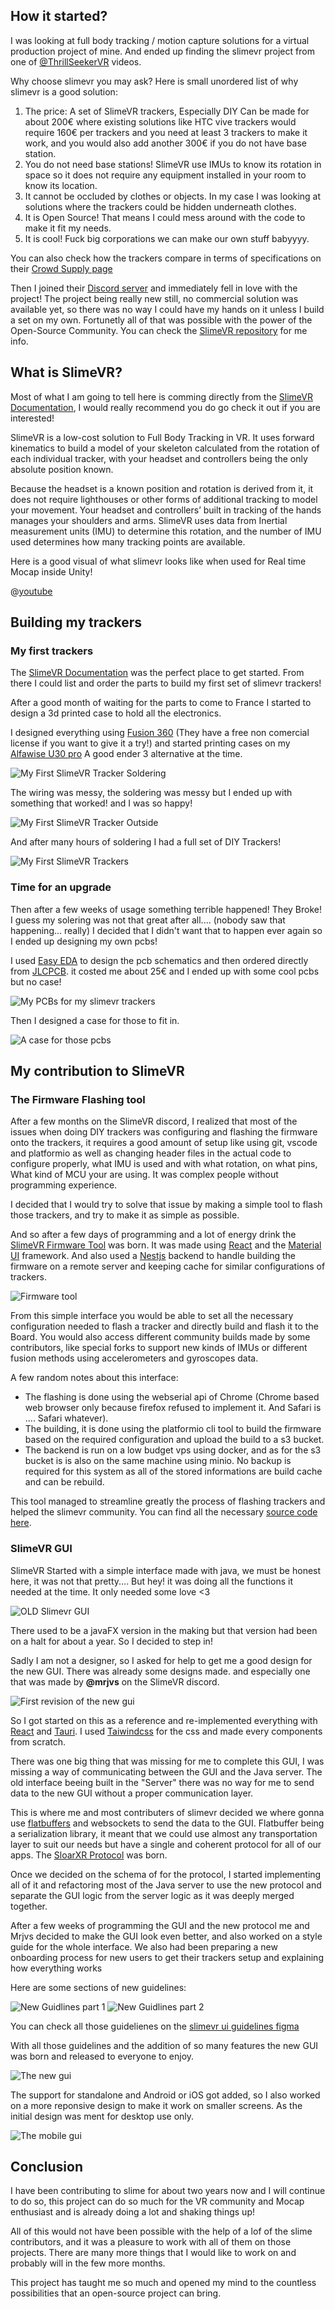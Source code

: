 ## How it started?

I was looking at full body tracking / motion capture solutions for a virtual production project of mine.
And ended up finding the slimevr project from one of [@ThrillSeekerVR](https://www.youtube.com/@ThrillSeekerVR) videos.

Why choose slimevr you may ask? Here is small unordered list of why slimevr is a good solution:

1. The price: A set of SlimeVR trackers, Especially DIY Can be made for about 200€ where existing solutions like HTC vive trackers would require 160€ per trackers and you need at least 3 trackers to make it work, and you would also add another 300€ if you do not have base station.
2. You do not need base stations! SlimeVR use IMUs to know its rotation in space so it does not require any equipment installed in your room to know its location.
3. It cannot be occluded by clothes or objects. In my case I was looking at solutions where the trackers could be hidden underneath clothes.
4. It is Open Source! That means I could mess around with the code to make it fit my needs.
5. It is cool! Fuck big corporations we can make our own stuff babyyyy.

You can also check how the trackers compare in terms of specifications on their [Crowd Supply page](https://www.crowdsupply.com/slimevr/slimevr-full-body-tracker)

Then I joined their [Discord server](https://discord.gg/SlimeVR) and immediately fell in love with the project! The project being really new still, no commercial solution was available yet, so there was no way I could have my hands on it unless I build a set on my own. Fortunetly all of that was possible with the power of the Open-Source Community. You can check the [SlimeVR repository](https://github.com/SlimeVR) for me info.

## What is SlimeVR?

Most of what I am going to tell here is comming directly from the [SlimeVR Documentation](https://docs.slimevr.dev/), I would really recommend you do go check it out if you are interested!

SlimeVR is a low-cost solution to Full Body Tracking in VR. It uses forward kinematics to build a model of your skeleton calculated from the rotation of each individual tracker, with your headset and controllers being the only absolute position known.

Because the headset is a known position and rotation is derived from it, it does not require lighthouses or other forms of additional tracking to model your movement. Your headset and controllers’ built in tracking of the hands manages your shoulders and arms. SlimeVR uses data from Inertial measurement units (IMU) to determine this rotation, and the number of IMU used determines how many tracking points are available.

Here is a good visual of what slimevr looks like when used for Real time Mocap inside Unity!

@[youtube](https://youtu.be/KIxrEe7zjQw)

## Building my trackers


### My first trackers 
The [SlimeVR Documentation](https://docs.slimevr.dev/) was the perfect place to get started.
From there I could list and order the parts to build my first set of slimevr trackers!

After a good month of waiting for the parts to come to France I started to design a 3d printed case to hold all the electronics.

I designed everything using [Fusion 360](https://www.autodesk.com/products/fusion-360/overview) (They have a free non comercial license if you want to give it a try!) and started printing cases on my [Alfawise U30 pro](https://www.longer3d.com/products/lk4-x-fdm-3d-printer) A good ender 3 alternative at the time.

![My First SlimeVR Tracker Soldering](/images/slimevr/tracker-1-inside.png)

The wiring was messy, the soldering was messy but I ended up with something that worked! and I was so happy!

![My First SlimeVR Tracker Outside](/images/slimevr/tracker-1-closeup.jpg)

And after many hours of soldering I had a full set of DIY Trackers!

![My First SlimeVR Trackers](/images/slimevr/tracker-1-set.jpg)


### Time for an upgrade

Then after a few weeks of usage something terrible happened! They Broke! I guess my solering was not that great after all.... (nobody saw that happening... really)
I decided that I didn't want that to happen ever again so I ended up designing my own pcbs!

I used [Easy EDA](https://easyeda.com/) to design the pcb schematics and then ordered directly from [JLCPCB](https://jlcpcb.com/). it costed me about 25€ and I ended up with some cool pcbs but no case!

![My PCBs for my slimevr trackers](/images/slimevr/tracker-2-pcbs.jpg)

Then I designed a case for those to fit in.

![A case for those pcbs](/images/slimevr/tracker-2-case.jpg)

## My contribution to SlimeVR

### The Firmware Flashing tool

After a few months on the SlimeVR discord, I realized that most of the issues when doing DIY trackers was configuring and flashing the firmware onto the trackers, it requires a good amount of setup like using git, vscode and platformio as well as changing header files in the actual code to configure properly, what IMU is used and with what rotation, on what pins, What kind of MCU your are using. It was complex people without programming experience.

I decided that I would try to solve that issue by making a simple tool to flash those trackers, and try to make it as simple as possible.

And so after a few days of programming and a lot of energy drink the [SlimeVR Firmware Tool](https://slimevr-firmware-tool.futurabeast.com/) was born. It was made using [React](https://react.dev/) and the [Material UI](https://mui.com/) framework. And also used a [Nestjs](https://nestjs.com/) backend to handle building the firmware on a remote server and keeping cache for similar configurations of trackers.

![Firmware tool](/images/slimevr/firmware-tool.webp)

From this simple interface you would be able to set all the necessary configuration needed to flash a tracker and directly build and flash it to the Board. You would also access different community builds made by some contributors, like special forks to support new kinds of IMUs or different fusion methods using accelerometers and gyroscopes data.

A few random notes about this interface:

- The flashing is done using the webserial api of Chrome (Chrome based web browser only because firefox refused to implement it. And Safari is .... Safari whatever).
- The building, it is done using the platformio cli tool to build the firmware based on the required configuration and upload the build to a s3 bucket.
- The backend is run on a low budget vps using docker, and as for the s3 bucket is is also on the same machine using minio. No backup is required for this system as all of the stored informations are build cache and can be rebuild.

This tool managed to streamline greatly the process of flashing trackers and helped the slimevr community.
You can find all the necessary [source code here](https://github.com/SlimeVR/SlimeVR-Firmware-WebBuilder).


### SlimeVR GUI

SlimeVR Started with a simple interface made with java, we must be honest here, it was not that pretty....
But hey! it was doing all the functions it needed at the time. It only needed some love <3

![OLD Slimevr GUI](/images/slimevr/old-gui.png)

There used to be a javaFX version in the making but that version had been on a halt for about a year. So I decided to step in!

Sadly I am not a designer, so I asked for help to get me a good design for the new GUI. There was already some designs made.
and especially one that was made by **@mrjvs** on the SlimeVR discord. 

![First revision of the new gui](/images/slimevr/new-rev-gui.png)

So I got started on this as a reference and re-implemented everything with [React](https://react.dev/) and [Tauri](https://tauri.app/). I used [Taiwindcss](https://tailwindcss.com/) for the css and made every components from scratch.

There was one big thing that was missing for me to complete this GUI, I was missing a way of communicating between the GUI and the Java server. The old interface beeing built in the "Server" there was no way for me to send data to the new GUI without a proper communication layer.

This is where me and most contributers of slimevr decided we where gonna use [flatbuffers](https://flatbuffers.dev/) and websockets to send the data to the GUI. Flatbuffer being a serialization library, it meant that we could use almost any transportation layer to suit our needs but have a single and coherent protocol for all of our apps. The [SloarXR Protocol](https://github.com/SlimeVR/SolarXR-Protocol) was born.


Once we decided on the schema of for the protocol, I started implementing all of it and refactoring most of the Java server to use the new protocol and separate the GUI logic from the server logic as it was deeply merged together.

After a few weeks of programming the GUI and the new protocol me and Mrjvs decided to make the GUI look even better, and also worked on a style guide for the whole interface. We also had been preparing a new onboarding process for new users to get their trackers setup and explaining how everything works

Here are some sections of new guidelines:

![New Guidlines part 1](/images/slimevr/gui-guidelines.png)
![New Guidlines part 2](/images/slimevr/gui-guidelines-2.png)

You can check all those guidelienes on the [slimevr ui guidelines figma](https://www.figma.com/file/VYaLdOXX1wSpAAahWCZOeb/SlimeVR-Amethyst?type=design&node-id=332-2&mode=design)


With all those guidelines and the addition of so many features the new GUI was born and released to everyone to enjoy.

![The new gui](/images/slimevr/slimevr-gui.gif)

The support for standalone and Android or iOS got added, so I also worked on a more reponsive design to make it work on smaller screens. As the initial design was ment for desktop use only.

![The mobile gui](/images/slimevr/slimevr-mobile-gui.gif)

## Conclusion

I have been contributing to slime for about two years now and I will continue to do so, this project can do so much for the VR community and Mocap enthusiast and is already doing a lot and shaking things up!

All of this would not have been possible with the help of a lof of the slime contributors, and it was a pleasure to work with all of them on those projects. There are many more things that I would like to work on and probably will in the few more months.

This project has taught me so much and opened my mind to the countless possibilities that an open-source project can bring.
